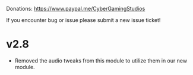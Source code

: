 Donations:
https://www.paypal.me/CyberGamingStudios

If you encounter bug or issue please submit a new issue ticket!

# v2.8
-  Removed the audio tweaks from this module to utilize them in our new module.